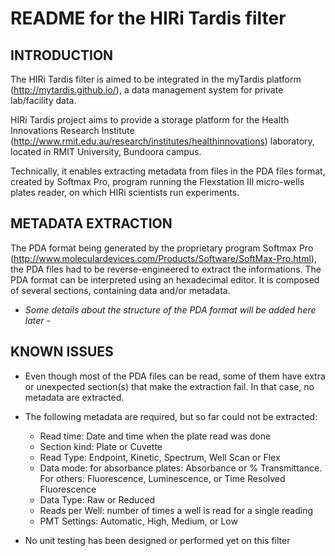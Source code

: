 README for the HIRi Tardis filter
=================================


INTRODUCTION
------------

The HIRi Tardis filter is aimed to be integrated in the myTardis platform (http://mytardis.github.io/), a data management system for private lab/facility data.

HIRi Tardis project aims to provide a storage platform for the Health Innovations Research Institute (http://www.rmit.edu.au/research/institutes/healthinnovations) laboratory, located in RMIT University, Bundoora campus.

Technically, it enables extracting metadata from files in the PDA files format, created by Softmax Pro, program running the Flexstation III micro-wells plates reader, on which HIRi scientists run experiments.



METADATA EXTRACTION
-------------------

The PDA format being generated by the proprietary program Softmax Pro (http://www.moleculardevices.com/Products/Software/SoftMax-Pro.html), the PDA files had to be reverse-engineered to extract the informations. The PDA format can be interpreted using an hexadecimal editor. It is composed of several sections, containing data and/or metadata.

- *Some details about the structure of the PDA format will be added here later* -

KNOWN ISSUES
------------

- Even though most of the PDA files can be read, some of them have extra or unexpected section(s) that make the extraction fail. In that case, no metadata are extracted.

- The following metadata are required, but so far could not be extracted:
	- Read time: Date and time when the plate read was done
	- Section kind: Plate or Cuvette
	- Read Type: Endpoint, Kinetic, Spectrum, Well Scan or Flex
	- Data mode: for absorbance plates: Absorbance or % Transmittance. For others: 
	Fluorescence, Luminescence, or Time Resolved Fluorescence
	- Data Type: Raw or Reduced
	- Reads per Well: number of times a well is read for a single reading
	- PMT Settings: Automatic, High, Medium, or Low
	
- No unit testing has been designed or performed yet on this filter
